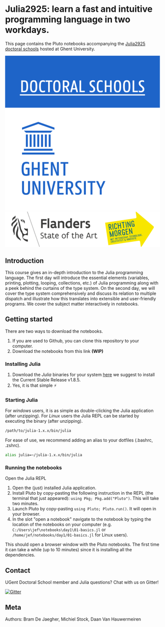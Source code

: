 # Julia2925: learn a fast and intuitive programming language in two workdays. 
This page contains the Pluto notebooks accompanying the [Julia2925 doctoral schools](https://event.ugent.be/registration/event/122f756b-8a04-4713-9d6e-d8fc56eea628) hosted at Ghent University.

![Logo Doctoral schools](/img/doctoralschoolsprofiel_hq_rgb_web.png)
![Logo Flanders](/img/logo_flanders+richtingmorgen.png)

## Introduction
This course gives an in-depth introduction to the Julia programming language. The first day will introduce the essential elements (variables, printing, plotting, looping, collections, etc.) of Julia programming along with a peek behind the curtains of the type system. On the second day, we will cover the type system comprehensively and discuss its relation to multiple dispatch and illustrate how this translates into extensible and user-friendly programs. We cover the subject matter interactively in notebooks. 

## Getting started
There are two ways to download the notebooks.
1. If you are used to Github, you can clone this repository to your computer.
2. Download the notebooks from this link **(WIP)**

### Installing Julia

1. Download the *Julia* binaries for your system [here](https://julialang.org/downloads/) we suggest to install the Current Stable Release v1.8.5.
2. Yes, it is that simple :zap:

### Starting Julia
For *windows* users, it is as simple as double-clicking the Julia application (after unzipping). For *Linux* users the Julia REPL can be started by executing the binary (after unzipping).

```bash
/path/to/julia-1.x.x/bin/julia
```
For ease of use, we recommend adding an alias to your dotfiles (.bashrc, .zshrc).

```bash
alias julia=~/julia-1.x.x/bin/julia
```
### Running the notebooks
Open the Julia REPL

1. Open the (just) installed Julia application.
2. Install Pluto by copy-pasting the following instruction in the REPL (the terminal that just appeared): `using Pkg; Pkg.add("Pluto")`. This will take two minutes.
3. Launch Pluto by copy-pasting `using Pluto; Pluto.run()`. It will open in your browser.
4. In the slot "open a notebook" navigate to the notebook by typing the location of the notebooks on your computer (e.g. `C:/Users\jef\notebooks\day1\01-basics.jl` or `/home/jef/notebooks/day1/01-basics.jl` for Linux users). 

This should open a browser window with the Pluto notebooks. The first time it can take a while (up to 10 minutes) since it is installing all the dependencies.

## Contact
UGent Doctoral School member and Julia questions? Chat with us on Gitter!

[![Gitter](https://badges.gitter.im/DS-Julia2925/community.svg)](https://gitter.im/DS-Julia2925/community?utm_source=badge&utm_medium=badge&utm_campaign=pr-badge)

## Meta
Authors: Bram De Jaegher, Michiel Stock, Daan Van Hauwermeiren
